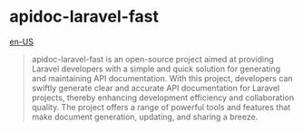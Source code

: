 # apidoc-laravel-fast
[en-US](./README.md)

> apidoc-laravel-fast is an open-source project aimed at providing Laravel developers with a simple and quick solution for generating and maintaining API documentation. With this project, developers can swiftly generate clear and accurate API documentation for Laravel projects, thereby enhancing development efficiency and collaboration quality. The project offers a range of powerful tools and features that make document generation, updating, and sharing a breeze.